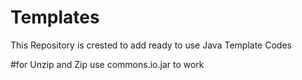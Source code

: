 # Templates

This Repository is crested to add ready to use Java Template Codes

#for Unzip and Zip use commons.io.jar to work